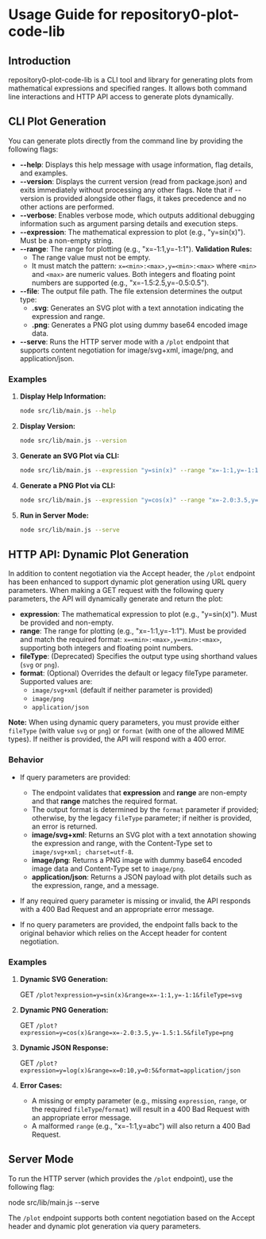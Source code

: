 # Usage Guide for repository0-plot-code-lib

## Introduction

repository0-plot-code-lib is a CLI tool and library for generating plots from mathematical expressions and specified ranges. It allows both command line interactions and HTTP API access to generate plots dynamically.

## CLI Plot Generation

You can generate plots directly from the command line by providing the following flags:

- **--help**: Displays this help message with usage information, flag details, and examples.
- **--version**: Displays the current version (read from package.json) and exits immediately without processing any other flags. Note that if --version is provided alongside other flags, it takes precedence and no other actions are performed.
- **--verbose**: Enables verbose mode, which outputs additional debugging information such as argument parsing details and execution steps.
- **--expression**: The mathematical expression to plot (e.g., "y=sin(x)"). Must be a non-empty string.
- **--range**: The range for plotting (e.g., "x=-1:1,y=-1:1"). **Validation Rules:**
  - The range value must not be empty.
  - It must match the pattern: `x=<min>:<max>,y=<min>:<max>` where `<min>` and `<max>` are numeric values. Both integers and floating point numbers are supported (e.g., "x=-1.5:2.5,y=-0.5:0.5").
- **--file**: The output file path. The file extension determines the output type:
  - **.svg**: Generates an SVG plot with a text annotation indicating the expression and range.
  - **.png**: Generates a PNG plot using dummy base64 encoded image data.
- **--serve**: Runs the HTTP server mode with a `/plot` endpoint that supports content negotiation for image/svg+xml, image/png, and application/json.

### Examples

1. **Display Help Information:**

   ```bash
   node src/lib/main.js --help
   ```

2. **Display Version:**

   ```bash
   node src/lib/main.js --version
   ```

3. **Generate an SVG Plot via CLI:**

   ```bash
   node src/lib/main.js --expression "y=sin(x)" --range "x=-1:1,y=-1:1" --file output.svg [--verbose]
   ```

4. **Generate a PNG Plot via CLI:**

   ```bash
   node src/lib/main.js --expression "y=cos(x)" --range "x=-2.0:3.5,y=-1.5:1.5" --file output.png
   ```

5. **Run in Server Mode:**

   ```bash
   node src/lib/main.js --serve
   ```

## HTTP API: Dynamic Plot Generation

In addition to content negotiation via the Accept header, the `/plot` endpoint has been enhanced to support dynamic plot generation using URL query parameters. When making a GET request with the following query parameters, the API will dynamically generate and return the plot:

- **expression**: The mathematical expression to plot (e.g., "y=sin(x)"). Must be provided and non-empty.
- **range**: The range for plotting (e.g., "x=-1:1,y=-1:1"). Must be provided and match the required format: `x=<min>:<max>,y=<min>:<max>`, supporting both integers and floating point numbers.
- **fileType**: (Deprecated) Specifies the output type using shorthand values (`svg` or `png`).
- **format**: (Optional) Overrides the default or legacy fileType parameter. Supported values are:
  - `image/svg+xml` (default if neither parameter is provided)
  - `image/png`
  - `application/json`

**Note:** When using dynamic query parameters, you must provide either `fileType` (with value `svg` or `png`) or `format` (with one of the allowed MIME types). If neither is provided, the API will respond with a 400 error.

### Behavior

- If query parameters are provided:
  - The endpoint validates that **expression** and **range** are non-empty and that **range** matches the required format.
  - The output format is determined by the `format` parameter if provided; otherwise, by the legacy `fileType` parameter; if neither is provided, an error is returned.
  - **image/svg+xml**: Returns an SVG plot with a text annotation showing the expression and range, with the Content-Type set to `image/svg+xml; charset=utf-8`.
  - **image/png**: Returns a PNG image with dummy base64 encoded image data and Content-Type set to `image/png`.
  - **application/json**: Returns a JSON payload with plot details such as the expression, range, and a message.

- If any required query parameter is missing or invalid, the API responds with a 400 Bad Request and an appropriate error message.
- If no query parameters are provided, the endpoint falls back to the original behavior which relies on the Accept header for content negotiation.

### Examples

1. **Dynamic SVG Generation:**

   GET `/plot?expression=y=sin(x)&range=x=-1:1,y=-1:1&fileType=svg`

2. **Dynamic PNG Generation:**

   GET `/plot?expression=y=cos(x)&range=x=-2.0:3.5,y=-1.5:1.5&fileType=png`

3. **Dynamic JSON Response:**

   GET `/plot?expression=y=log(x)&range=x=0:10,y=0:5&format=application/json`

4. **Error Cases:**

   - A missing or empty parameter (e.g., missing `expression`, `range`, or the required `fileType`/`format`) will result in a 400 Bad Request with an appropriate error message.
   - A malformed `range` (e.g., "x=-1:1,y=abc") will also return a 400 Bad Request.

## Server Mode

To run the HTTP server (which provides the `/plot` endpoint), use the following flag:

   node src/lib/main.js --serve

The `/plot` endpoint supports both content negotiation based on the Accept header and dynamic plot generation via query parameters.
